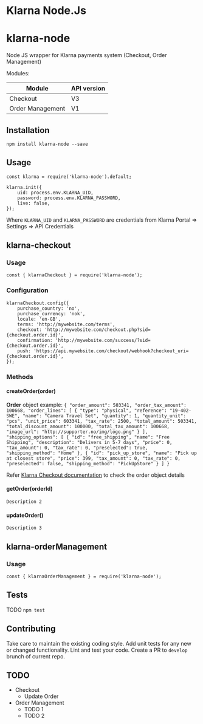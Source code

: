 Klarna Node.Js
=========

# klarna-node
Node JS wrapper for Klarna payments system (Checkout, Order Management)

Modules:

  Module        | API version
  ------------- | -------------
  Checkout      | V3
  Order Management  | V1


## Installation

  `npm install klarna-node --save`

## Usage

    const klarna = require('klarna-node').default;

    klarna.init({
        uid: process.env.KLARNA_UID,
        password: process.env.KLARNA_PASSWORD,
        live: false,
    });
  
  
  Where `KLARNA_UID` and `KLARNA_PASSWORD` are credentials from Klarna Portal => Settings => API Credentials

## klarna-checkout

  ### Usage
    const { klarnaCheckout } = require('klarna-node');

  ### Configuration
    klarnaCheckout.config({
        purchase_country: 'no',
        purchase_currency: 'nok',
        locale: 'en-GB',
        terms: 'http://mywebsite.com/terms',
        checkout: 'http://mywebsite.com/checkout.php?sid={checkout.order.id}',
        confirmation: 'http://mywebsite.com/success/?sid={checkout.order.id}',
        push: 'https://api.mywebsite.com/checkout/webhook?checkout_uri={checkout.order.id}',
    });
  
  ### Methods

  #### createOrder(order)
      
  **Order** object example:
      ```{
        "order_amount": 503341,
        "order_tax_amount": 100668,
        "order_lines": [
          {
            "type": "physical",
            "reference": "19-402-SWE",
            "name": "Camera Travel Set",
            "quantity": 1,
            "quantity_unit": "pcs",
            "unit_price": 603341,
            "tax_rate": 2500,
            "total_amount": 503341,
            "total_discount_amount": 100000,
            "total_tax_amount": 100668,
            "image_url": "http://supporter.no/img/logo.png"
          }
        ],
        "shipping_options": [
          {
            "id": "free_shipping",
            "name": "Free Shipping",
            "description": "Delivers in 5-7 days",
            "price": 0,
            "tax_amount": 0,
            "tax_rate": 0,
            "preselected": true,
            "shipping_method": "Home"
          },
          {
            "id": "pick_up_store",
            "name": "Pick up at closest store",
            "price": 399,
            "tax_amount": 0,
            "tax_rate": 0,
            "preselected": false,
            "shipping_method": "PickUpStore"
          }
        ]
      }```

  Refer [Klarna Checkout documentation](https://developers.klarna.com/api/#checkout-api-create-a-new-order/) to check the order object details

  #### getOrder(orderId)

    Description 2

  #### updateOrder()

    Description 3

## klarna-orderManagement

  ### Usage
    const { klarnaOrderManagement } = require('klarna-node');

## Tests
  TODO
  `npm test`

## Contributing

Take care to maintain the existing coding style. Add unit tests for any new or changed functionality. Lint and test your code. Create a PR to `develop` brunch of current repo.

## TODO

* Checkout
  * Update Order
* Order Management
  * TODO 1
  * TODO 2
